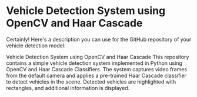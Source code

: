 # Vehicle Detection System using OpenCV and Haar Cascade

Certainly! Here's a description you can use for the GitHub repository of your vehicle detection model:

Vehicle Detection System using OpenCV and Haar Cascade
This repository contains a simple vehicle detection system implemented in Python using OpenCV and Haar Cascade Classifiers. The system captures video frames from the default camera and applies a pre-trained Haar Cascade classifier to detect vehicles in the scene. Detected vehicles are highlighted with rectangles, and additional information is displayed.
